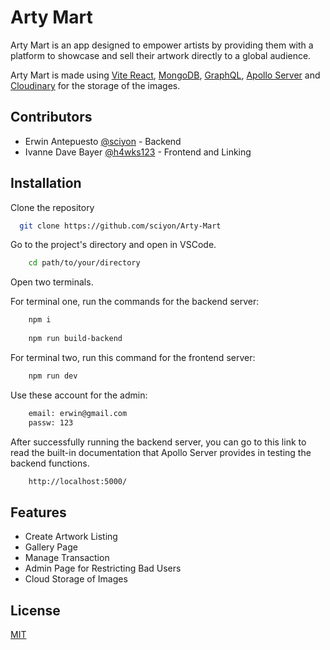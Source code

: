 
# Arty Mart

Arty Mart is an app designed to empower artists by providing them with a platform to showcase and sell their artwork directly to a global audience. 

Arty Mart is made using [Vite React](https://vitejs.dev/guide/), [MongoDB](https://www.mongodb.com/), [GraphQL](https://graphql.org/), [Apollo Server](https://www.apollographql.com/docs/) and [Cloudinary](https://cloudinary.com/) for the storage of the images.





## Contributors

- Erwin Antepuesto [@sciyon](https://github.com/sciyon) -  Backend
- Ivanne Dave Bayer [@h4wks123](https://github.com/h4wks123) - Frontend and Linking

## Installation

Clone the repository

```bash
  git clone https://github.com/sciyon/Arty-Mart
```

Go to the project's directory and open in VSCode.

```bash
    cd path/to/your/directory
```

Open two terminals.

For terminal one, run the commands for the backend server:

```bash
    npm i
    
    npm run build-backend
```

For terminal two, run this command for the frontend server:

```bash
    npm run dev
```


Use these account for the admin:

```bash
    email: erwin@gmail.com
    passw: 123
```

After successfully running the backend server, you can go to this link to read the built-in documentation that Apollo Server provides in testing the backend functions.

```bash
    http://localhost:5000/
```
## Features

- Create Artwork Listing
- Gallery Page
- Manage Transaction
- Admin Page for Restricting Bad Users
- Cloud Storage of Images


## License

[MIT](https://choosealicense.com/licenses/mit/)

